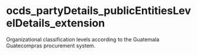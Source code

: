 # ocds_partyDetails_publicEntitiesLevelDetails_extension

Organizational classification levels according to the Guatemala Guatecompras procurement system.
